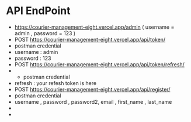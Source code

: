 # API EndPoint
- https://courier-management-eight.vercel.app/admin     ( username = admin , password = 123 )
- POST https://courier-management-eight.vercel.app/api/token/
- postman credential
- username : admin
- password : 123
- POST https://courier-management-eight.vercel.app/api/token/refresh/
- - postman credential
-  refresh : your refesh token is here
- POST https://courier-management-eight.vercel.app/api/register/
- postman credential
- username , password , password2, email , first_name , last_name 
- 
- 
 
  


